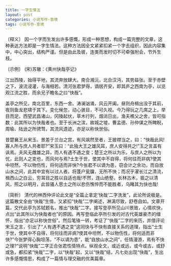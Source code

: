 ```yaml
---
title: 一字生情法
layout: post
categories: 小说写作-意境
tags: 小说写作-意境
---
```


〔释义〕 因一个字而生发出许多感慨，形成一种思想，构成一篇完整的文章，这种表达方法即是一字生情法。这种方法因全文紧紧扣紧一个字去组织，因此内容集中，中心突出，结构严谨。但是由此及彼，连类而发时切不可牵强附会，节外生枝。

〔示例〕 (宋)苏辙：《黄州快哉亭记》

江出西陵，始得平地，其流奔放肆大。南合湘沅，北合汉沔，其势益张。至于赤壁之下，波流浸灌，与海相若。清河张君梦得，谪居齐安，即其庐之西南为亭，以览观江流之胜，而余兄子瞻名之曰“快哉”。

盖亭之所见，南北百里，东西一舍。涛澜汹涌，风云开阖。昼则舟楫出没于其前，夜则鱼龙悲啸于其下。变化候忽，动心骇目，不可久视。今乃得玩之几席之上，举目而足。西望武昌诸山，冈陵起伏，草木行列，烟消日出，渔夫樵父之舍，皆可指数：此其所以为快哉者也。至于长洲之滨，故城之墟，曹孟德、孙仲谋之所睥睨，周瑜、陆逊之所骋骛，其流风遗迹，亦足以称快世俗。

昔楚襄王从宋玉、景差于兰台之宫，有风飒然至者，王披襟当之，曰：“快哉此风!寡人所与庶人共者耶?”宋玉曰：“此独大王之雄风耳，庶人安得共之!”玉之言盖有讽焉。夫风无雌雄之异，而人有遇不遇之变；楚王之所以为乐，与庶人之所以为忧，此则人之变也，而风何与焉?士生于世，使其中不自得，将何往而非病?使其中坦然，不以物伤性，将何适而非快?今张君不以谪为患，窃会计之余功，而自放山水之间，此其中宜有以过人者。将蓬户瓮牖，无所不快；而况乎濯长江之清流，楫西山之白云，穷耳目之胜以自适也哉!不然，连山绝壑，长林古木，振之以清风，照之以明月，此皆骚人思士之所以悲伤憔悴而不能胜者，乌睹其为快也哉!

〔简析〕 清代的林西仲评论此文是“全篇止拿定‘快哉’二字洗发”，此论所说极是。这篇散文全由“快哉”生情，又紧扣“快哉”二字阐述，淋漓尽致，舒卷自如。文章开篇，交代此亭为苏轼题名，推出“快哉”二字。接写登亭所见山川景致，心情欢快，点出“此其所以为快哉者也”的原因。再写登临此亭所引发的对古代英雄豪杰的缅怀，指出“亦足以称快世俗”。然后笔锋一转，考证了“快哉”二字的来历，并借评论宋玉之言，引出了“人有遇不遇之变”这同快与不快有直接关系的道理，指出“士生于世，使其中不自得，将何往而非病?使其中坦然，不以物伤性，将何适而非快?”今张梦得心胸坦荡，“不以谪为患”，能“自放山水之间”，任情漫游，焉有不快之理?”说明“快哉”二字正合张君性情特点。纵观全文，或近或远，或今或古，或舒或急，都扣紧“快哉”二字，以“快哉”起，又以“快哉”结，凡七处出现“快哉”，生出许多感慨情思，构成了一篇情与理交融的优美篇章。 
